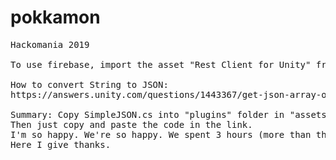 # pokkamon
<pre>
Hackomania 2019

To use firebase, import the asset "Rest Client for Unity" from the asset store

How to convert String to JSON:
https://answers.unity.com/questions/1443367/get-json-array-object-string-value.html

Summary: Copy SimpleJSON.cs into "plugins" folder in "assets" folder. 
Then just copy and paste the code in the link. 
I'm so happy. We're so happy. We spent 3 hours (more than that) trying to get here. 
Here I give thanks.
</pre>
